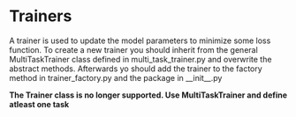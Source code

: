 # Trainers

A trainer is used to update the model parameters to minimize some loss function.
To create a new trainer you should inherit from the general MultiTaskTrainer class
defined in multi_task_trainer.py and overwrite the abstract methods. Afterwards yo should
add the trainer to the factory method in trainer_factory.py and the package in
\_\_init\_\_.py

**The Trainer class is no longer supported. Use MultiTaskTrainer and define atleast one task**